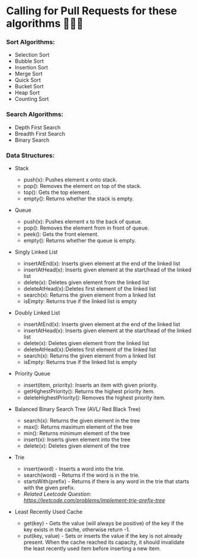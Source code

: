 # Calling for Pull Requests for these algorithms 📣📣📣

### Sort Algorithms:
- Selection Sort
- Bubble Sort
- Insertion Sort
- Merge Sort
- Quick Sort
- Bucket Sort
- Heap Sort
- Counting Sort

### Search Algorithms:
- Depth First Search
- Breadth First Search
- Binary Search

### Data Structures:
- Stack
  - push(x): Pushes element x onto stack.  
  - pop(): Removes the element on top of the stack.  
  - top(): Gets the top element.  
  - empty(): Returns whether the stack is empty.  

- Queue
  - push(x): Pushes element x to the back of queue.  
  - pop(): Removes the element from in front of queue.  
  - peek(): Gets the front element.  
  - empty(): Returns whether the queue is empty.  

- Singly Linked List
  - insertAtEnd(x): Inserts given element at the end of the linked list  
  - insertAtHead(x): Inserts given element at the start/head of the linked list  
  - delete(x): Deletes given element from the linked list  
  - deleteAtHead(x): Deletes first element of the linked list  
  - search(x): Returns the given element from a linked list  
  - isEmpty: Returns true if the linked list is empty  

- Doubly Linked List
  - insertAtEnd(x): Inserts given element at the end of the linked list  
  - insertAtHead(x): Inserts given element at the start/head of the linked list  
  - delete(x): Deletes given element from the linked list  
  - deleteAtHead(x): Deletes first element of the linked list  
  - search(x): Returns the given element from a linked list  
  - isEmpty: Returns true if the linked list is empty  

- Priority Queue
  - insert(item, priority): Inserts an item with given priority.  
  - getHighestPriority(): Returns the highest priority item.  
  - deleteHighestPriority(): Removes the highest priority item.  

- Balanced Binary Search Tree (AVL/ Red Black Tree)
  - search(x): Returns the given element in the tree
  - max(): Returns maximum element of the tree
  - min(): Returns minimum element of the tree
  - insert(x): Inserts given element into the tree
  - delete(x): Deletes given element of the tree

- Trie
  - insert(word) - Inserts a word into the trie.
  - search(word) - Returns if the word is in the trie.
  - startsWith(prefix) - Returns if there is any word in the trie that starts with the given prefix.
  - *Related Leetcode Question: https://leetcode.com/problems/implement-trie-prefix-tree*

- Least Recently Used Cache
  - get(key) - Gets the value (will always be positive) of the key if the key exists in the cache, otherwise return -1.  
  - put(key, value) - Sets or inserts the value if the key is not already present. When the cache reached its capacity, it should invalidate the least recently used item before inserting a new item.  

